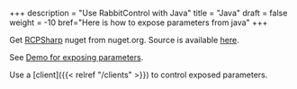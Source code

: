 +++
description = "Use RabbitControl with Java"
title = "Java"
draft = false
weight = -10
bref="Here is how to expose parameters from java"
+++

Get [RCPSharp]() nuget from nuget.org. Source is available [here](https://github.com/rabbitControl/rcp-java).

See [Demo for exposing parameters](https://github.com/rabbitControl/rcp-java-example).

Use a [client]({{< relref "/clients" >}}) to control exposed parameters.
